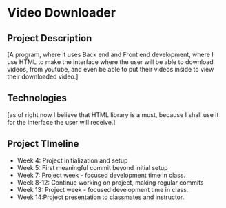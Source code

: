 # Video Downloader

## Project Description
[A program, where it uses Back end and Front end development, where I use HTML to make the interface where the user will be able to download videos, from youtube, and even be able to put their videos inside to view their downloaded video.]

## Technologies
[as of right now I believe that HTML library is a must, because I shall use it for the interface the user will receive.]

## Project TImeline

- Week 4: Project initialization and setup
- Week 5: First meaningful commit beyond initial setup
- Week 7: Project week - focused development time in class.
- Week 8-12: Continue working on project, making regular commits
- Week 13: Project week - focused development time in class.
- Week 14:Project presentation to classmates and instructor.